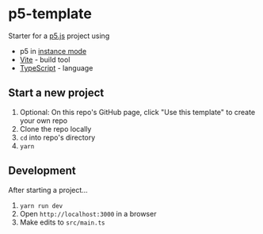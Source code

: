 # p5-template

Starter for a [p5.js](https://p5js.org/) project using

- p5 in [instance mode](https://p5js.org/examples/instance-mode-instantiation.html)
- [Vite](https://vitejs.dev/) - build tool
- [TypeScript](https://www.typescriptlang.org/) - language

## Start a new project

1. Optional: On this repo's GitHub page, click "Use this template" to create your own repo
2. Clone the repo locally
3. `cd` into repo's directory
4. `yarn`

## Development

After starting a project...

1. `yarn run dev`
2. Open `http://localhost:3000` in a browser
2. Make edits to `src/main.ts`
